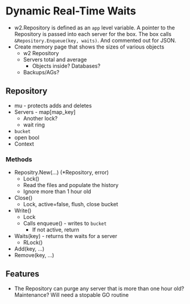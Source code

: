Dynamic Real-Time Waits
====================
* w2.Repository is defined as an `app` level variable.  A pointer to the Repository is passed into each server for the box.  The box calls `&Repository.Enqueue(key, waits)`.  And commented out for JSON.
* Create memory page that shows the sizes of various objects
    * w2 Repository
    * Servers total and average 
        * Objects inside?  Databases?
    * Backups/AGs?

## Repository
* mu - protects adds and deletes
* Servers - map[map_key]
    * Another lock?
    * wait ring
* `bucket`
* open bool 
* Context

### Methods
* Repositry.New(...) (*Repository, error)
    * Lock()
    * Read the files and populate the history
    * Ignore more than 1 hour old
* Close() 
    * Lock, active=false, flush, close bucket
* Write()
    * Lock
    * Calls enqueue() - writes to `bucket`
        * If not active, return
* Waits(key) - returns the waits for a server
    * RLock()
* Add(key, ...)
* Remove(key, ...)

## Features
* The Repository can purge any server that is more than one hour old?  Maintenance?  Will need a stopable GO routine





